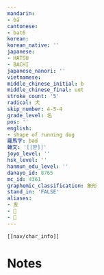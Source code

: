 ```yaml
---
mandarin:
- bá
cantonese:
- bat6
korean:
korean_native: ''
japanese:
- HATSU
- BACHI
japanese_nanori: ''
vietnamese:
middle_chinese_initial: b
middle_chinese_final: uɑt
stroke_count: '5'
radical: 犬
skip_number: 4-5-4
grade_level: 名
pos: ''
english:
- shape of running dog
羅馬字: bad
韓文: '[[받]]'
joyo_level: ''
hsk_level: ''
hanmun_edu_level: ''
danayo_id: 8765
mc_id: 4361
graphemic_classification: 象形
stand_in: 'FALSE'
aliases:
- 叐
- 𡗜
- 𤝜
---
```

```meta-bind-embed
[[nav/char_info]]
```

# Notes
